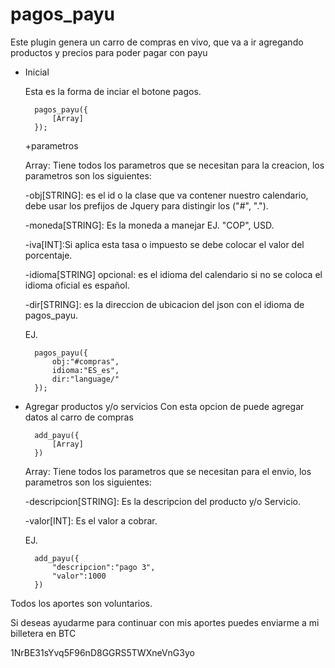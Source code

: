 pagos_payu
==========

Este plugin genera un carro de compras en vivo, que va a ir agregando productos y precios para poder pagar con payu

- Inicial

	Esta es la forma de inciar el botone pagos.

		pagos_payu({
			[Array]
		});

	+parametros

	Array: Tiene todos los parametros que se necesitan para la creacion, los parametros son los siguientes:

	-obj[STRING]: es el id o la clase que va contener nuestro calendario, debe usar los prefijos de Jquery para distingir los ("#", ".").

	-moneda[STRING]: Es la moneda a manejar EJ. "COP", USD.

	-iva[INT]:Si aplica esta tasa o impuesto se debe colocar el valor del porcentaje.

	-idioma[STRING] opcional: es el idioma del calendario si no se coloca el idioma oficial es español.

	-dir[STRING]: es la direccion de ubicacion del json con el idioma de pagos_payu.

	EJ.

		pagos_payu({
			obj:"#compras",
			idioma:"ES_es",
			dir:"language/"
		});

- Agregar productos y/o servicios
	Con esta opcion de puede agregar datos al carro de compras

		add_payu({
			[Array]
		})

	Array: Tiene todos los parametros que se necesitan para el envio, los parametros son los siguientes:

	-descripcion[STRING]: Es la descripcion del producto y/o Servicio.

	-valor[INT]: Es el valor a cobrar.

	EJ.

		add_payu({
			"descripcion":"pago 3",
			"valor":1000
		})

Todos los aportes son voluntarios.

Si deseas ayudarme para continuar con mis aportes puedes enviarme a mi billetera en BTC

1NrBE31sYvq5F96nD8GGRS5TWXneVnG3yo
